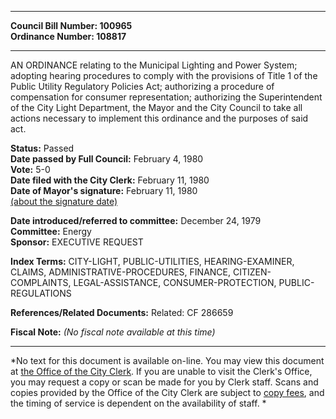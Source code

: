 * * * * *  
  
**Council Bill Number: [](#h0)[](#h2)100965**   
**Ordinance Number: 108817**  
  
* * * * *  
  
AN ORDINANCE relating to the Municipal Lighting and Power System; adopting hearing procedures to comply with the provisions of Title 1 of the Public Utility Regulatory Policies Act; authorizing a procedure of compensation for consumer representation; authorizing the Superintendent of the City Light Department, the Mayor and the City Council to take all actions necessary to implement this ordinance and the purposes of said act.  
  
**Status:** Passed   
**Date passed by Full Council:** February 4, 1980   
**Vote:** 5-0   
**Date filed with the City Clerk:** February 11, 1980   
**Date of Mayor's signature:** February 11, 1980   
[(about the signature date)](/~public/approvaldate.htm)   
  
  
**Date introduced/referred to committee:** December 24, 1979   
**Committee:** Energy   
**Sponsor:** EXECUTIVE REQUEST   
  
**Index Terms:** CITY-LIGHT, PUBLIC-UTILITIES, HEARING-EXAMINER, CLAIMS, ADMINISTRATIVE-PROCEDURES, FINANCE, CITIZEN-COMPLAINTS, LEGAL-ASSISTANCE, CONSUMER-PROTECTION, PUBLIC-REGULATIONS  
  
**References/Related Documents:** Related: CF 286659  
  
**Fiscal Note:** *(No fiscal note available at this time)*  
  
* * * * *  
  
*No text for this document is available on-line. You may view this document at [the Office of the City Clerk](http://www.seattle.gov/leg/clerk/contactUs.htm). If you are unable to visit the Clerk's Office, you may request a copy or scan be made for you by Clerk staff. Scans and copies provided by the Office of the City Clerk are subject to [copy fees](http://clerk.seattle.gov/~public/clerkfees.htm), and the timing of service is dependent on the availability of staff. *  
  
  
